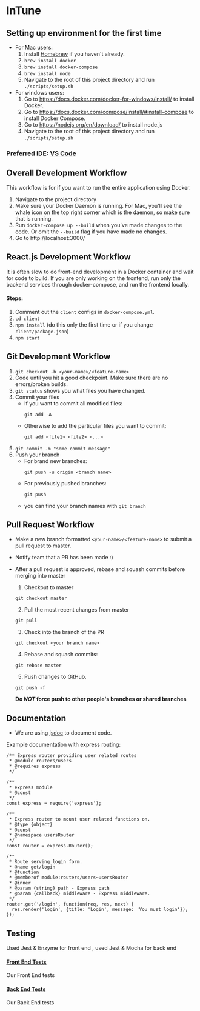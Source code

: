 # InTune

## Setting up environment for the first time

- For Mac users:
  1. Install [Homebrew](https://brew.sh/) if you haven't already.
  2. `brew install docker`
  3. `brew install docker-compose`
  4. `brew install node`
  5. Navigate to the root of this project directory and run `./scripts/setup.sh`
- For windows users:
  1. Go to https://docs.docker.com/docker-for-windows/install/ to install Docker.
  2. Go to https://docs.docker.com/compose/install/#install-compose to install Docker Compose.
  3. Go to https://nodejs.org/en/download/ to install node.js
  4. Navigate to the root of this project directory and run `./scripts/setup.sh`

### Preferred IDE: [VS Code](https://code.visualstudio.com/)

## Overall Development Workflow

This workflow is for if you want to run the entire application using Docker.

1. Navigate to the project directory
2. Make sure your Docker Daemon is running. For Mac, you'll see the whale icon on the top right corner which is the daemon, so make sure that is running.
3. Run `docker-compose up --build` when you've made changes to the code. Or omit the `--build` flag if you have made no changes.
4. Go to http://localhost:3000/

## React.js Development Workflow

It is often slow to do front-end development in a Docker container and wait for code to build. If you are only working on the frontend, run only the backend services through docker-compose, and run the frontend locally.

#### Steps:

1. Comment out the `client` configs in `docker-compose.yml`.
2. `cd client`
3. `npm install` (do this only the first time or if you change `client/package.json`)
4. `npm start`

## Git Development Workflow

1. `git checkout -b <your-name>/<feature-name>`
2. Code until you hit a good checkpoint. Make sure there are no errors/broken builds.
3. `git status` shows you what files you have changed.
4. Commit your files
   - If you want to commit all modified files:
     ```
     git add -A
     ```
   - Otherwise to add the particular files you want to commit:
     ```
     git add <file1> <file2> <...>
     ```
5. `git commit -m "some commit message"`
6. Push your branch
   - For brand new branches:
     ```
     git push -u origin <branch name>
     ```
   - For previously pushed branches:
     ```
     git push
     ```
   - you can find your branch names with `git branch`

## Pull Request Workflow

- Make a new branch formatted `<your-name>/<feature-name>` to submit a pull request to master.
- Notify team that a PR has been made :)
- After a pull request is approved, rebase and squash commits before merging into master

  1. Checkout to master

  ```shell
  git checkout master
  ```

  2. Pull the most recent changes from master

  ```shell
  git pull
  ```

  3. Check into the branch of the PR

  ```shell
  git checkout <your branch name>
  ```

  4. Rebase and squash commits:

  ```shell
  git rebase master
  ```

  5. Push changes to GitHub.

  ```shell
  git push -f
  ```

  **Do _NOT_ force push to other people's branches or shared branches**

## Documentation
* We are using [jsdoc](https://www.npmjs.com/package/jsdoc) to document code.

Example documentation with express routing:

```
/** Express router providing user related routes
 * @module routers/users
 * @requires express
 */

/**
 * express module
 * @const
 */
const express = require('express');

/**
 * Express router to mount user related functions on.
 * @type {object}
 * @const
 * @namespace usersRouter
 */
const router = express.Router();

/**
 * Route serving login form.
 * @name get/login
 * @function
 * @memberof module:routers/users~usersRouter
 * @inner
 * @param {string} path - Express path
 * @param {callback} middleware - Express middleware.
 */
router.get('/login', function(req, res, next) {
  res.render('login', {title: 'Login', message: 'You must login'});
});
```

## Testing
Used Jest & Enzyme for front end , used Jest & Mocha for back end

#### [Front End Tests](api/tests)
Our Front End tests

#### [Back End Tests](client/src/tests)
Our Back End tests
